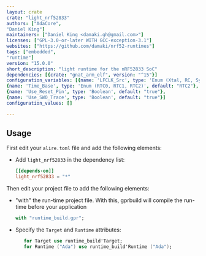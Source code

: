 ```yaml
---
layout: crate
crate: "light_nrf52833"
authors: ["AdaCore",
"Daniel King"]
maintainers: ["Daniel King <damaki.gh@gmail.com>"]
licenses: ["GPL-3.0-or-later WITH GCC-exception-3.1"]
websites: ["https://github.com/damaki/nrf52-runtimes"]
tags: ["embedded",
"runtime"]
version: "15.0.0"
short_description: "light runtime for the nRF52833 SoC"
dependencies: [{crate: "gnat_arm_elf", version: "^15"}]
configuration_variables: [{name: 'LFCLK_Src', type: 'Enum (Xtal, RC, Synth)', default: "Xtal"},
{name: 'Time_Base', type: 'Enum (RTC0, RTC1, RTC2)', default: "RTC2"},
{name: 'Use_Reset_Pin', type: 'Boolean', default: "true"},
{name: 'Use_SWO_Trace', type: 'Boolean', default: "true"}]
configuration_values: []

---
```

## Usage

First edit your `alire.toml` file and add the following elements:
 - Add `light_nrf52833` in the dependency list:
   ```toml
   [[depends-on]]
   light_nrf52833 = "*"
   ```

Then edit your project file to add the following elements:
 - "with" the run-time project file. With this, gprbuild will compile the run-time before your application
   ```ada
   with "runtime_build.gpr";
   ```
 - Specify the `Target` and `Runtime` attributes:
   ```ada
      for Target use runtime_build'Target;
      for Runtime ("Ada") use runtime_build'Runtime ("Ada");
   ```


